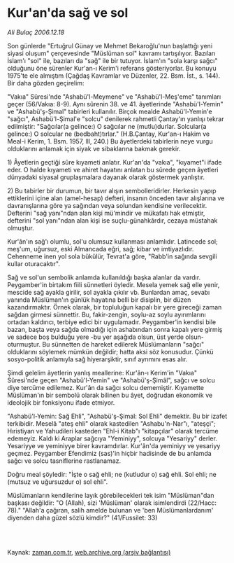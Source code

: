 # Kur'an'da sağ ve sol

*Ali Bulaç 2006.12.18*

<td class="columnist-detail">
<p>Son günlerde "Ertuğrul Günay ve Mehmet Bekaroğlu'nun başlattığı yeni siyasi oluşum" çerçevesinde "Müslüman sol" kavramı tartışılıyor. Bazıları İslam'ı "sol" ile, bazıları da "sağ" ile bir tutuyor. İslam'ın "sola karşı sağcı" olduğunu öne sürenler Kur'an-ı Kerim'i referans gösteriyorlar. Bu konuyu 1975'te ele almıştım (Çağdaş Kavramlar ve Düzenler, 22. Bsm. İst., s. 144). Bir daha gözden geçirelim:</p>
<p>
<div id="haberMetinDiv">
<p>"Vakıa" Sûresi'nde "Ashabü'l-Meymene" ve "Ashabü'l-Meş'eme" tanımları geçer (56/Vakıa: 8-9). Aynı sûrenin 38. ve 41. âyetlerinde "Ashabü'l-Yemin" ve "Ashabü'ş-Şimal" tabirleri kullanılır. Birçok mealde Ashabü'l-Yemin'e "sağcı", Ashabü'l-Şimal'e "solcu" denilerek rahmetli Çantay'ın yanlışı tekrar edilmiştir: "Sağcılar(a gelince:) O sağcılar ne (mutlu)durlar. Solcular(a gelince:) O solcular ne (bedbaht)tırlar." (H.B.Çantay, Kur'an-ı Hakim ve Meal-i Kerim, 1. Bsm. 1957, lll, 240.) Bu âyetlerdeki tabirlerin neye vurgu olduklarını anlamak için siyak ve sibaklarına bakmak gerekir. 
<p>1) Âyetlerin geçtiği sûre kıyameti anlatır. Kur'an'da "vakıa", "kıyamet"i ifade eder. O halde kıyameti ve ahiret hayatını anlatan bu sûrede geçen âyetleri dünyadaki siyasal gruplaşmalara dayanak olarak göstermek yanlıştır. 
<p>2) Bu tabirler bir durumun, bir tavır alışın sembolleridirler. Herkesin yapıp ettiklerini içine alan (amel-hesap) defteri, insanın önceden tavır alışlarına ve davranışlarına göre ya sağından veya solundan kendisine verilecektir. Defterini "sağ yanı"ndan alan kişi mü'mindir ve mükafatı hak etmiştir, defterini "sol yanı"ndan alan kişi ise suçlu-günahkârdır, cezaya müstahak olmuştur. 
<p>Kur'ân'ın sağ'ı olumlu, sol'u olumsuz kullanması anlamlıdır. Latincede sol; meş'um, uğursuz, eski Almancada eğri, sağ; kibar ve imtiyazlıdır. Cehenneme inen yol sola bükülür, Tevrat'a göre, "Rabb'in sağında sevgili kullar oturacaktır". 
<p>Sağ ve sol'un sembolik anlamda kullanıldığı başka alanlar da vardır. Peygamber'in birtakım fiili sünnetleri öyledir. Mesela yemek sağ elle yenir, mescide sağ ayakla girilir, sol ayakla çıkılır vb. Bunlardan amaç, sevabı yanında Müslüman'ın günlük hayatına belli bir disiplin, bir düzen kazandırmaktır. Örnek olarak, bir topluluğun kapalı bir yere gireceği zaman sağdan girmesi sünnettir. Bu, fakir-zengin, soylu-az soylu ayırımlarını ortadan kaldırıcı, terbiye edici bir uygulamadır. Peygamber'in kendisi bile bazan, başta veya sağda olmadığı için ashabından sonra kapalı yere girmiş ve sadece boş bulduğu yere -bu yer aşağıda olsun, üst yerde olsun- oturmuştur. Bu sünnetten de hareket edilerek Müslümanların "sağcı" olduklarını söylemek mümkün değildir; hatta aksi söz konusudur. Çünkü sosyo-politik anlamıyla sağ hiyerarşiktir, sınıf ayrımını esas alır. 
<p>Şimdi gelelim âyetlerin yanlış meallerine: Kur'ân-ı Kerim'in "Vakıa" Sûresi'nde geçen "Ashabü'l-Yemin" ve "Ashabü'ş-Şimâl", sağcı ve solcu diye tercüme edilemez. Kur'ân da sağcı solcu dememiştir. Kıyamette Müslüman'ın bir sembolü olarak bilinen bu âyet, doğrudan ekonomik ve ideolojik bir fonksiyonu ifade etmiyor. 
<p>"Ashabü'l-Yemin: Sağ Ehli", "Ashabü'ş-Şimal: Sol Ehli" demektir. Bu bir izafet terkibidir. Meselâ "ateş ehli" olarak kastedilen "Ashabu'n-Nar"ı, "ateşçi"; Hıristiyan ve Yahudileri kasteden "Ehl-i Kitab"ı "kitapçılar" olarak tercüme edemeyiz. Kaldı ki Araplar sağcıya "Yeminiyy", solcuya "Yesariyy" derler. Yesariyye ve yeminiyye birer kavramdırlar. Kur'ân'da yeminiyy ve yesariyy geçmez. Peygamber Efendimiz (sas)'in hiçbir hadisinde de bu anlamda sağcı ve solcu tasniflerine rastlanamaz. 
<p>Doğru meal şöyledir: "İşte o sağ ehli; ne (kutludur o) sağ ehli. Sol ehli; ne (mutsuz ve uğursuzdur o) sol ehli".
<p>Müslümanların kendilerine layık görebilecekleri tek isim "Müslüman"dan başkası değildir: "O (Allah), sizi 'Müslüman' olarak isimlendirdi (22/Hacc: 78)." "Allah'a çağıran, salih amelde bulunan ve 'ben Müslümanlardanım' diyenden daha güzel sözlü kimdir?" (41/Fussilet: 33)</p></p></p></p></p></p></p></p></p></div>
</p>


<p><br>
		 </br></p></td>

Kaynak: [zaman.com.tr](http://zaman.com.tr/yazar.do?yazino=473492), [web.archive.org (arşiv bağlantısı)](http://web.archive.org/web/20120314220458/http://www.zaman.com.tr/yazar.do?yazino=473492)

